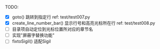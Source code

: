TODO:   
- [x] goto() 跳转到指定行 ref: test/test007.py   
- [x] create_line_number_bar() 显示行号和高亮光标所在行 ref: test/test008.py   
- [ ] 目录项自动定位到光标位置所对应的章节名  
- [ ] 实现"屏蔽字替换功能"  
- [ ] fixtoSigil() 适配Sigil  